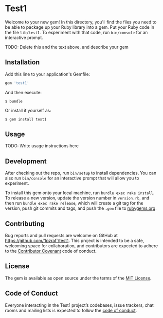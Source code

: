 # Test1

Welcome to your new gem! In this directory, you'll find the files you need to be able to package up your Ruby library into a gem. Put your Ruby code in the file `lib/test1`. To experiment with that code, run `bin/console` for an interactive prompt.

TODO: Delete this and the text above, and describe your gem

## Installation

Add this line to your application's Gemfile:

```ruby
gem 'test1'
```

And then execute:

    $ bundle

Or install it yourself as:

    $ gem install test1

## Usage

TODO: Write usage instructions here

## Development

After checking out the repo, run `bin/setup` to install dependencies. You can also run `bin/console` for an interactive prompt that will allow you to experiment.

To install this gem onto your local machine, run `bundle exec rake install`. To release a new version, update the version number in `version.rb`, and then run `bundle exec rake release`, which will create a git tag for the version, push git commits and tags, and push the `.gem` file to [rubygems.org](https://rubygems.org).

## Contributing

Bug reports and pull requests are welcome on GitHub at https://github.com/'lpzraf'/test1. This project is intended to be a safe, welcoming space for collaboration, and contributors are expected to adhere to the [Contributor Covenant](http://contributor-covenant.org) code of conduct.

## License

The gem is available as open source under the terms of the [MIT License](https://opensource.org/licenses/MIT).

## Code of Conduct

Everyone interacting in the Test1 project’s codebases, issue trackers, chat rooms and mailing lists is expected to follow the [code of conduct](https://github.com/'lpzraf'/test1/blob/master/CODE_OF_CONDUCT.md).
